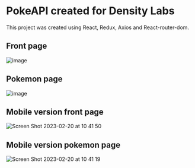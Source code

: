 # PokeAPI created for Density Labs

This project was created using React, Redux, Axios and React-router-dom. 

## Front page
![image](https://user-images.githubusercontent.com/19651222/220161490-a8dd976e-c881-4de6-b482-74bb65b8ab90.png)

## Pokemon page
![image](https://user-images.githubusercontent.com/19651222/220161619-459f65ce-9866-4849-8194-ca735b85b2f7.png)

## Mobile version front page
![Screen Shot 2023-02-20 at 10 41 50](https://user-images.githubusercontent.com/19651222/220161916-5e177360-f571-4a3b-9cd7-e13bdb4869eb.png)

## Mobile version pokemon page
![Screen Shot 2023-02-20 at 10 41 19](https://user-images.githubusercontent.com/19651222/220161925-0bfa6d63-e2c1-4d61-a0b6-4a90584ae484.png)
